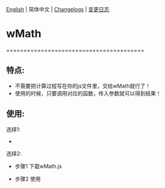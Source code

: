 [English](./README.md) | 简体中文 | [Changelogs](./ChangeLogs_EN.md) | [变更日志](ChangeLogs_CN.md)

# wMath
========================================

## 特点:

  - 不需要把计算过程写在你的js文件里，交给wMath就行了！
  - 使用的时候，只要调用对应的函数，传入参数就可以得到结果！

## 使用:

选择1: 

  - <script src="http://raw.githack.com/Wuyingqwq/wMath/main/wMath/wMath.js"></script> 

选择2: 

  - 步骤1 下载wMath.js 

  - 步骤2 使用<script>标签引入wMath.js
  

  
## 注意事项：
  - 使用 eq 对象时，必须引入 Algebra.js。
  - Algebra.js:https://github.com/nicolewhite/algebra.js
